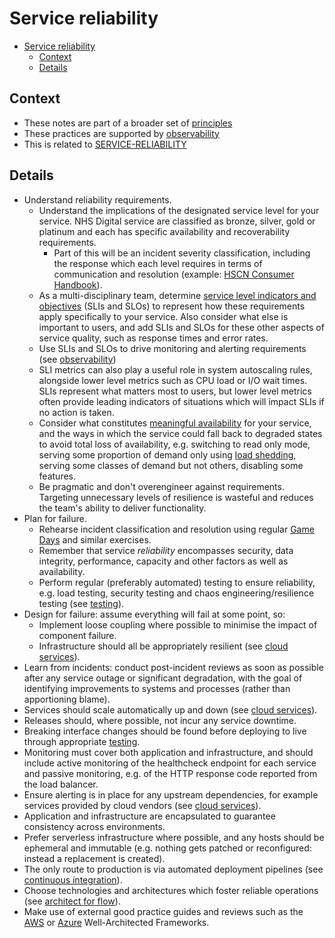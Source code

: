 # Service reliability

- [Service reliability](#service-reliability)
  - [Context](#context)
  - [Details](#details)

## Context

- These notes are part of a broader set of [principles](../principles.md)
- These practices are supported by [observability](observability.md)
- This is related to [SERVICE-RELIABILITY](https://service-manual.nhs.uk/service-standard/14-operate-a-reliable-service)

## Details

- Understand reliability requirements.
  - Understand the implications of the designated service level for your service. NHS Digital service are classified as bronze, silver, gold or platinum and each has specific availability and recoverability requirements.
    - Part of this will be an incident severity classification, including the response which each level requires in terms of communication and resolution (example: [HSCN Consumer Handbook](https://digital.nhs.uk/services/health-and-social-care-network/hscn-consumer-handbook/service-levels-and-incident-severity-classification)).
  - As a multi-disciplinary team, determine [service level indicators and objectives](https://landing.google.com/sre/sre-book/chapters/service-level-objectives/) (SLIs and SLOs) to represent how these requirements apply specifically to your service. Also consider what else is important to users, and add SLIs and SLOs for these other aspects of service quality, such as response times and error rates.
  - Use SLIs and SLOs to drive monitoring and alerting requirements (see [observability](observability.md))
  - SLI metrics can also play a useful role in system autoscaling rules, alongside lower level metrics such as CPU load or I/O wait times. SLIs represent what matters most to users, but lower level metrics often provide leading indicators of situations which will impact SLIs if no action is taken.
  - Consider what constitutes [meaningful availability](https://www.usenix.org/system/files/nsdi20spring_hauer_prepub.pdf) for your service, and the ways in which the service could fall back to degraded states to avoid total loss of availability, e.g. switching to read only mode, serving some proportion of demand only using [load shedding](https://aws.amazon.com/builders-library/using-load-shedding-to-avoid-overload/), serving some classes of demand but not others, disabling some features.
  - Be pragmatic and don't overengineer against requirements. Targeting unnecessary levels of resilience is wasteful and reduces the team's ability to deliver functionality.
- Plan for failure.
  - Rehearse incident classification and resolution using regular [Game Days](https://aws.amazon.com/gameday/#:~:text=What%20is%20AWS%20GameDay%3F,gamified%2C%20risk%2Dfree%20environment.) and similar exercises.
  - Remember that service _reliability_ encompasses security, data integrity, performance, capacity and other factors as well as availability.
  - Perform regular (preferably automated) testing to ensure reliability, e.g. load testing, security testing and chaos engineering/resilience testing (see [testing](testing.md)).
- Design for failure: assume everything will fail at some point, so:
  - Implement loose coupling where possible to minimise the impact of component failure.
  - Infrastructure should all be appropriately resilient (see [cloud services](cloud-services.md)).
- Learn from incidents: conduct post-incident reviews as soon as possible after any service outage or significant degradation, with the goal of identifying improvements to systems and processes (rather than apportioning blame).
- Services should scale automatically up and down (see [cloud services](cloud-services.md)).
- Releases should, where possible, not incur any service downtime.
- Breaking interface changes should be found before deploying to live through appropriate [testing](testing.md).
- Monitoring must cover both application and infrastructure, and should include active monitoring of the healthcheck endpoint for each service and passive monitoring, e.g. of the HTTP response code reported from the load balancer.
- Ensure alerting is in place for any upstream dependencies, for example services provided by cloud vendors (see [cloud services](cloud-services.md)).
- Application and infrastructure are encapsulated to guarantee consistency across environments.
- Prefer serverless infrastructure where possible, and any hosts should be ephemeral and immutable (e.g. nothing gets patched or reconfigured: instead a replacement is created).
- The only route to production is via automated deployment pipelines (see [continuous integration](continuous-integration.md)).
- Choose technologies and architectures which foster reliable operations (see [architect for flow](../patterns/architect-for-flow.md)).
- Make use of external good practice guides and reviews such as the [AWS](https://aws.amazon.com/architecture/well-architected/) or [Azure](https://azure.microsoft.com/en-us/blog/introducing-the-microsoft-azure-wellarchitected-framework/) Well-Architected Frameworks.
